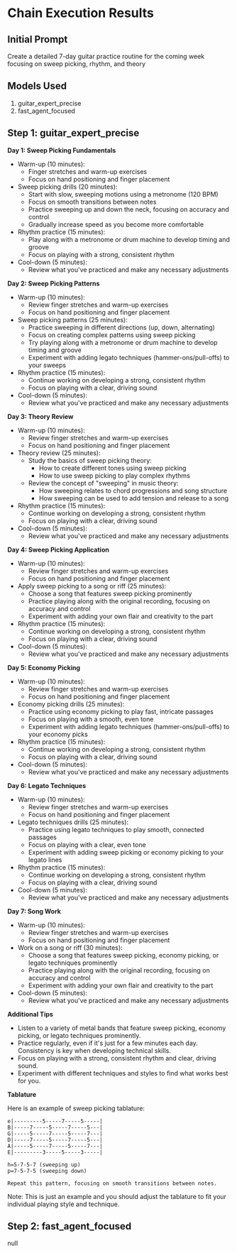 # Chain Execution Results

## Initial Prompt

Create a detailed 7-day guitar practice routine for the coming week focusing on sweep picking, rhythm, and theory

## Models Used

1. guitar_expert_precise
2. fast_agent_focused

## Step 1: guitar_expert_precise

**Day 1: Sweep Picking Fundamentals**

* Warm-up (10 minutes):
	+ Finger stretches and warm-up exercises
	+ Focus on hand positioning and finger placement
* Sweep picking drills (20 minutes):
	+ Start with slow, sweeping motions using a metronome (120 BPM)
	+ Focus on smooth transitions between notes
	+ Practice sweeping up and down the neck, focusing on accuracy and control
	+ Gradually increase speed as you become more comfortable
* Rhythm practice (15 minutes):
	+ Play along with a metronome or drum machine to develop timing and groove
	+ Focus on playing with a strong, consistent rhythm
* Cool-down (5 minutes):
	+ Review what you've practiced and make any necessary adjustments

**Day 2: Sweep Picking Patterns**

* Warm-up (10 minutes):
	+ Review finger stretches and warm-up exercises
	+ Focus on hand positioning and finger placement
* Sweep picking patterns (25 minutes):
	+ Practice sweeping in different directions (up, down, alternating)
	+ Focus on creating complex patterns using sweep picking
	+ Try playing along with a metronome or drum machine to develop timing and groove
	+ Experiment with adding legato techniques (hammer-ons/pull-offs) to your sweeps
* Rhythm practice (15 minutes):
	+ Continue working on developing a strong, consistent rhythm
	+ Focus on playing with a clear, driving sound
* Cool-down (5 minutes):
	+ Review what you've practiced and make any necessary adjustments

**Day 3: Theory Review**

* Warm-up (10 minutes):
	+ Review finger stretches and warm-up exercises
	+ Focus on hand positioning and finger placement
* Theory review (25 minutes):
	+ Study the basics of sweep picking theory:
		- How to create different tones using sweep picking
		- How to use sweep picking to play complex rhythms
	+ Review the concept of "sweeping" in music theory:
		- How sweeping relates to chord progressions and song structure
		- How sweeping can be used to add tension and release to a song
* Rhythm practice (15 minutes):
	+ Continue working on developing a strong, consistent rhythm
	+ Focus on playing with a clear, driving sound
* Cool-down (5 minutes):
	+ Review what you've practiced and make any necessary adjustments

**Day 4: Sweep Picking Application**

* Warm-up (10 minutes):
	+ Review finger stretches and warm-up exercises
	+ Focus on hand positioning and finger placement
* Apply sweep picking to a song or riff (25 minutes):
	+ Choose a song that features sweep picking prominently
	+ Practice playing along with the original recording, focusing on accuracy and control
	+ Experiment with adding your own flair and creativity to the part
* Rhythm practice (15 minutes):
	+ Continue working on developing a strong, consistent rhythm
	+ Focus on playing with a clear, driving sound
* Cool-down (5 minutes):
	+ Review what you've practiced and make any necessary adjustments

**Day 5: Economy Picking**

* Warm-up (10 minutes):
	+ Review finger stretches and warm-up exercises
	+ Focus on hand positioning and finger placement
* Economy picking drills (25 minutes):
	+ Practice using economy picking to play fast, intricate passages
	+ Focus on playing with a smooth, even tone
	+ Experiment with adding legato techniques (hammer-ons/pull-offs) to your economy picks
* Rhythm practice (15 minutes):
	+ Continue working on developing a strong, consistent rhythm
	+ Focus on playing with a clear, driving sound
* Cool-down (5 minutes):
	+ Review what you've practiced and make any necessary adjustments

**Day 6: Legato Techniques**

* Warm-up (10 minutes):
	+ Review finger stretches and warm-up exercises
	+ Focus on hand positioning and finger placement
* Legato techniques drills (25 minutes):
	+ Practice using legato techniques to play smooth, connected passages
	+ Focus on playing with a clear, even tone
	+ Experiment with adding sweep picking or economy picking to your legato lines
* Rhythm practice (15 minutes):
	+ Continue working on developing a strong, consistent rhythm
	+ Focus on playing with a clear, driving sound
* Cool-down (5 minutes):
	+ Review what you've practiced and make any necessary adjustments

**Day 7: Song Work**

* Warm-up (10 minutes):
	+ Review finger stretches and warm-up exercises
	+ Focus on hand positioning and finger placement
* Work on a song or riff (30 minutes):
	+ Choose a song that features sweep picking, economy picking, or legato techniques prominently
	+ Practice playing along with the original recording, focusing on accuracy and control
	+ Experiment with adding your own flair and creativity to the part
* Cool-down (5 minutes):
	+ Review what you've practiced and make any necessary adjustments

**Additional Tips**

* Listen to a variety of metal bands that feature sweep picking, economy picking, or legato techniques prominently.
* Practice regularly, even if it's just for a few minutes each day. Consistency is key when developing technical skills.
* Focus on playing with a strong, consistent rhythm and clear, driving sound.
* Experiment with different techniques and styles to find what works best for you.

**Tablature**

Here is an example of sweep picking tablature:
```
e|---------5-----7-----5-----|
B|-----7-----5-----7-----5---|
G|-----5-----7-----5-----7---|
D|-----7-----5-----7-----5---|
A|-----5-----7-----5-----7---|
E|---------3-----5-----3-----|

h=5-7-5-7 (sweeping up)
p=7-5-7-5 (sweeping down)

Repeat this pattern, focusing on smooth transitions between notes.
```
Note: This is just an example and you should adjust the tablature to fit your individual playing style and technique.

## Step 2: fast_agent_focused

null

